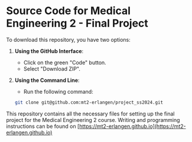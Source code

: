 # Source Code for Medical Engineering 2 - Final Project 

To download this repository, you have two options:

1. **Using the GitHub Interface**:
   - Click on the green "Code" button.
   - Select "Download ZIP".

2. **Using the Command Line**:
   - Run the following command:

    ```bash
    git clone git@github.com:mt2-erlangen/project_ss2024.git
    ```

This repository contains all the necessary files for setting up the final project for the Medical Engineering 2 course.
Writing and programming instructions can be found on [https://mt2-erlangen.github.io](https://mt2-erlangen.github.io)
